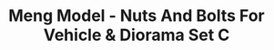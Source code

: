 ---
layout: product
title: "Meng Model - Nuts And Bolts For Vehicle & Diorama Set C"
price: "550" 
desc: "N/A"
img_path: "/assets/img/MM-SPS-008.webp"
brand: "N/A"
available: false
special_offer: false
new: false
soon: false
cat: "010000"
subcat: "011000"
subsubcat: "0N/A"
sifra: "MM-SPS-008"
popular: false
---
